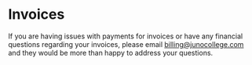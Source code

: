 # Invoices

If you are having issues with payments for invoices or have any financial questions regarding your invoices, please email billing@junocollege.com and they would be more than happy to address your questions. 
